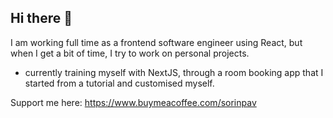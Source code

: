 ## Hi there 👋
I am working full time as a frontend software engineer using React, but when I get a bit of time, I try to work on personal projects. 
- currently training myself with NextJS, through a room booking app that I started from a tutorial and customised myself. 

Support me here: https://www.buymeacoffee.com/sorinpav
<!--
**sorinpav/sorinpav** is a ✨ _special_ ✨ repository because its `README.md` (this file) appears on your GitHub profile.

Here are some ideas to get you started:

- 🔭 I’m currently working on ...
- 🌱 I’m currently learning ...
- 👯 I’m looking to collaborate on ...
- 🤔 I’m looking for help with ...
- 💬 Ask me about ...
- 📫 How to reach me: ...
- 😄 Pronouns: ...
- ⚡ Fun fact: ...
-->
